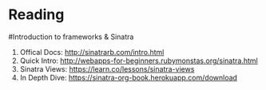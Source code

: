 # Reading

#Introduction to frameworks & Sinatra

1. Offical Docs: http://sinatrarb.com/intro.html
2. Quick Intro: http://webapps-for-beginners.rubymonstas.org/sinatra.html
3. Sinatra Views: https://learn.co/lessons/sinatra-views 
4. In Depth Dive: https://sinatra-org-book.herokuapp.com/download
